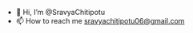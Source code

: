 - 👋 Hi, I’m @SravyaChitipotu
- 📫 How to reach me sravyachitipotu06@gmail.com

<!---
SravyaChitipotu/SravyaChitipotu is a ✨ special ✨ repository because its `README.md` (this file) appears on your GitHub profile.
You can click the Preview link to take a look at your changes.
--->
